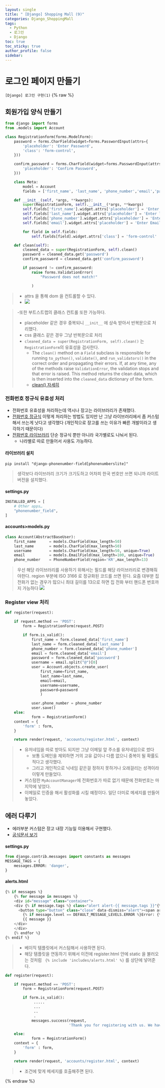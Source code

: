 ```yaml
---
layout: single
title: " [Django] Shopping Mall (9)"
categories: Django_ShoppingMall
tags:
  - Python
  - 로그인
  - Django
toc: true
toc_sticky: true
author_profile: false
sidebar:
---
```

# 로그인 페이지 만들기
`[Django] 로그인 구현(1)`
{% raw %}

## 회원가입 양식 만들기

```python
from django import forms
from .models import Account

class Registrationform(forms.ModelForm):
    password = forms.CharField(widget=forms.PasswordInput(attrs={
        'placeholder': 'Enter Password',
        'class': 'form-control',
    }))

    confirm_password = forms.CharField(widget=forms.PasswordInput(attrs={
        'placeholder': 'Confirm Password',
    }))

    class Meta:
        model = Account
        fields = ['first_name', 'last_name', 'phone_number','email','password']

    def __init__(self, *args, **kwargs):
        super(RegistrationForm, self).__init__(*args, **kwargs)
        self.fields['first_name'].widget.attrs['placeholder'] = 'Enter First Name'
        self.fields['last_name'].widget.attrs['placeholder'] = 'Enter last Name'
        self.fields['phone_number'].widget.attrs['placeholder'] = 'Enter Phone Number'
        self.fields['email'].widget.attrs['placeholder'] = 'Enter Email Address'

        for field in self.fields:  
            self.fields[field].widget.attrs['class'] = 'form-control'

    def clean(self):
        cleaned_data = super(RegistrationForm, self).clean()
        password = cleaned_data.get('password')
        confirm_password = cleaned_data.get('confirm_password')

        if password != confirm_password:
            raise forms.ValidationError(
                "Password does not match!"

            )
```
>- attrs 을 통해 dom 을 컨트롤할 수 있다.
>- ![](https://i.imgur.com/s56KjXv.png)

>	-또한 부트스트랩의 클래스 컨트롤 또한 가능하다.
>	- placeholder 같은 경우 중복되니 `__init__` 에 상속 받아서 반복문으로 처리했다.
>- css 클래스 같은 경우 그냥 반복문으로 처리
>- `cleaned_data = super(RegistrationForm, self).clean()` 는 `RegistrationForm`의 유효성을 검사한다.
>	-   The `clean()` method on a `Field` subclass is responsible for running `to_python()`, `validate()`, and `run_validators()` in the correct order and propagating their errors. If, at any time, any of the methods raise `ValidationError`, the validation stops and that error is raised. This method returns the clean data, which is then inserted into the `cleaned_data` dictionary of the form.
>	- [clean() 자세히](https://docs.djangoproject.com/ko/4.2/ref/forms/validation/)


### 전화번호 정규식 유효성 처리

- 전화번호 유효성을 처리하는데 역시나 장고는 라이브러리가 존재했다.
- [전화번호 정규식](https://velog.io/@mmy789/Django-User-%EB%AA%A8%EB%8D%B8%EC%97%90-%ED%95%B8%EB%93%9C%ED%8F%B0-%EB%B2%88%ED%98%B8-%EC%A0%80%EC%9E%A5%ED%95%98%EA%B8%B0) 이렇게 처리하는 방법도 있지만 난 그냥 라이브러리에서 좀 커스텀해서 쓰는게 낫다고 생각했다 (개인적으로 장고를 쓰는 이유가 빠른 개발이라고 생각하기 때문이다)
- [전화번호 라이브러리](https://django-phonenumber-field.readthedocs.io/en/latest/index.html) 단순 정규식 뿐만 아니라 국가별로도 나눠서 된다.
	- 나라별로 따로 만들어서 사용도 가능하다.


#### 라이브러리 설치
`pip install "django-phonenumber-field[phonenumberslite]"`
> 생각보다 라이브러리 크기가 크기도하고 어차피 한국 번호만 쓰면 되니까 라이트버전을 설치했다.

#### settings.py
```python
INSTALLED_APPS = [
    # Other apps…
    "phonenumber_field",
]
```

#### accounts>models.py
```python
class Account(AbstractBaseUser):
    first_name      = models.CharField(max_length=50)
    last_name       = models.CharField(max_length=50)
    username        = models.CharField(max_length=50, unique=True)
    email           = models.EmailField(max_length=100, unique=True)
    phone_number    = PhoneNumberField(region='KR',max_length=13)
```
> 우선 해당 라이브러리를 사용하기 위해서는 필드를 해당 라이브러리로 변경해줘야한다.
> region 부분에 ISO 3166 로 정규화된 코드를 쓰면 된다. 
> 요즘 대부분 집 전화가 없는 경우가 많으니 최대 길이를 13으로 하면 집 전화 부터 핸드폰 번호까지 가능하다
> 	![](https://i.imgur.com/EdCmj82.png)





### Register view 처리
```python
def register(request):

    if request.method == 'POST':
        form = RegistrationForm(request.POST)

        if form.is_valid():
            first_name = form.cleaned_data['first_name']
            last_name = form.cleaned_data['last_name']
            phone_number = form.cleaned_data['phone_number']
            email = form.cleaned_data['email']
            password = form.cleaned_data['password']
            username = email.split("@")[0]
            user = Account.objects.create_user(
                first_name=first_name,
                last_name=last_name,
                email=email,
                username=username,
                password=password
                )

            user.phone_number = phone_number
            user.save()
    else:  
            form = RegistrationForm()        
    context = {
        'form' : form,
    }

    return render(request, 'accounts/register.html', context)
```
>- 유저네임을 따로 받아도 되지만 그냥 이메일 앞 주소를 유저네임으로 썼다
>	- 보통 도메인을 제외하면 거의 고유 값이나 다름 없으니 중복이 될 확률도 적다고 생각했다.
>	- 그리고 개인적으로 닉네임 같은걸 정하지 못하거나 오래걸리는 성격이라 이렇게 만들었다.
>- 커스텀한 `MyAccountManager`에 전화번호가 따로 없기 때문에 전화번호는 마지막에 넣었다.
>- 이메일로 인증을 해서 활성화를 시킬 예정이다. 일단 더미로 메세지를 만들어 놓았다.

## 에러 다루기
- 에러부분 커스텀은 장고 내장 기능일 이용해서 구현했다.
- [공식문서 보기](https://docs.djangoproject.com/en/4.2/ref/contrib/messages/)

#### settings.py
```python
from django.contrib.messages import constants as messages
MESSAGE_TAGS = {
    messages.ERROR: 'danger',
}
```

#### alerts.html
```python
{% if messages %}
    {% for message in messages %}
    <div id="message" class="container">
    <div {% if message.tags %} class="alert alert-{{ message.tags }}"{% endif %} role="alert">
      <button type="button" class="close" data-dismiss="alert"><span aria-hidden="true">&times;</span></button>
        {% if message.level == DEFAULT_MESSAGE_LEVELS.ERROR %}Error: {% endif %}
        {{ message }}
    </div>
    </div>
    {% endfor %}
{% endif %}
```
>- 베이직 템플릿에서 커스텀해서 사용하면 된다.
>- 해당 템플릿을 연동하기 위해서 이전에 register.html 안에 static 을 불러오는 것처럼 ` {% include 'includes/alerts.html' %}` 를 상단에 넣어준다.

```python
def register(request):

    if request.method == 'POST':
        form = RegistrationForm(request.POST)

        if form.is_valid():
			 .....
			 ...
			 ..
			 .
            messages.success(request,
                             'Thank you for registering with us. We have sent you a verification email to your email address [rathan.kumar@gmail.com]. Please verify it.')

    else:  
            form = RegistrationForm()        
    context = {
        'form' : form,
    }

    return render(request, 'accounts/register.html', context)
```
>- 조건에 맞게 메세지를 호출해주면 된다.



{% endraw %}
